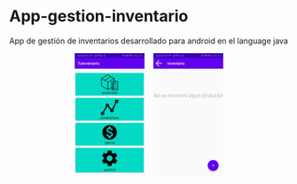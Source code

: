 # App-gestion-inventario
App de gestión de inventarios desarrollado para android en el language java

<div align="center">
           <img width="25%" src="assets/imag1.jpeg" alt="Pantalla principal" title="Pantalla principal">
           <img height="0" width="8px">
           <img width="25%" src="assets/imag2.jpeg" alt="Pantalla de ingreso de inventario" title="Pantalla de ingreso de inventario">
</div>

